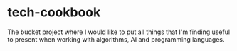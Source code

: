 # tech-cookbook
The bucket project where I would like to put all things that I'm finding useful to present when working with algorithms, AI and programming languages.
